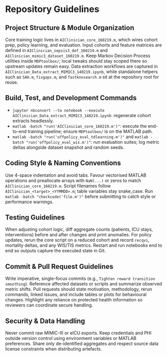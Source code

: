 # Repository Guidelines

## Project Structure & Module Organization
Core training logic lives in `AIClinician_core_160219.m`, which wires cohort prep, policy learning, and evaluation. Input cohorts and feature matrices are defined in `AIClinician_sepsis3_def_160219.m` and `AIClinician_mimic3_dataset_160219.m`. Keep Markov Decision Process utilities inside `MDPtoolbox/`; local tweaks should stay scoped there so upstream updates remain easy. Data extraction workflows are captured in `AIClinician_Data_extract_MIMIC3_140219.ipynb`, while standalone helpers such as `SAH.m`, `fixgaps.m`, and `fastknnsearch.m` sit at the repository root for reuse.

## Build, Test, and Development Commands
- `jupyter nbconvert --to notebook --execute AIClinician_Data_extract_MIMIC3_140219.ipynb`: regenerate cohort extracts headlessly.
- `matlab -batch "run('AIClinician_core_160219.m')"`: execute the end-to-end training pipeline; ensure `MDPtoolbox/` is on the MATLAB path.
- `matlab -batch "run('offpolicy_eval_tdlearning.m')"` and `matlab -batch "run('offpolicy_eval_wis.m')"`: run evaluation suites; log metric deltas alongside dataset snapshot and random seeds.

## Coding Style & Naming Conventions
Use 4-space indentation and avoid tabs. Favour vectorised MATLAB operations and preallocate arrays with `NaN(...)` or zeros to match `AIClinician_core_160219.m`. Script filenames follow `AIClinician_<target>_<YYMMDD>.m`; table variables stay snake_case. Run `matlab -batch "checkcode('file.m')"` before submitting to catch style or performance warnings.

## Testing Guidelines
When adjusting cohort logic, diff aggregate counts (patients, ICU stays, interventions) before and after changes and print anomalies. For policy updates, rerun the core script on a reduced cohort and record `recqvi`, mortality deltas, and any WIS/TIS metrics. Restart and run notebooks end to end so outputs capture the executed state in Git.

## Commit & Pull Request Guidelines
Write imperative, single-focus commits (e.g., `Tighten reward transition smoothing`). Reference affected datasets or scripts and summarize observed metric shifts. Pull requests should state motivation, methodology, rerun commands, linked issues, and include tables or plots for behavioural changes. Highlight any reliance on protected health information so reviewers can coordinate secure handling.

## Security & Data Handling
Never commit raw MIMIC-III or eICU exports. Keep credentials and PHI outside version control using environment variables or MATLAB preferences. Share only de-identified aggregates and respect source data license constraints when distributing artefacts.
